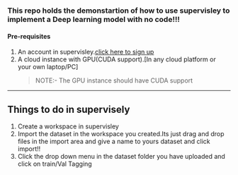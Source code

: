 ### This repo holds the demonstartion of how to use supervisley to implement a Deep learning model with no code!!!
#### Pre-requisites 
1. An account in supervisley.[click here to sign up](https://app.supervise.ly/signup)
2. A cloud instance with GPU(CUDA support).[In any cloud platform or your own laptop/PC]
   > NOTE:- The GPU instance should have CUDA support


---
## Things to do in supervisely

1. Create a workspace in supervisley
2. Import the dataset in the workspace you created.Its just drag and drop files in the import area and give a name to yours dataset and click import!!
3. Click the drop down menu in the dataset folder you have uploaded and click on train/Val Tagging 
